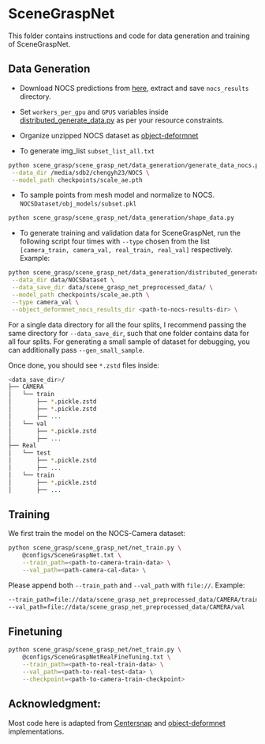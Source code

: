 # SceneGraspNet
This folder contains instructions and code for data generation and training of 
SceneGraspNet.

## Data Generation
- Download NOCS predictions from [here](https://drive.google.com/file/d/1p72NdY4Bie_sra9U8zoUNI4fTrQZdbnc/view?usp=sharing), extract and save `nocs_results` directory.

- Set `workers_per_gpu` and `GPUS` variables inside
[distributed_generate_data.py](scene_grasp/scene_grasp_net/data_generation/distributed_generate_data.py)
as per your resource constraints.

- Organize unzipped NOCS dataset as [object-deformnet](https://github.com/mentian/object-deformnet?tab=readme-ov-file#datasets)

- To generate img_list `subset_list_all.txt`
```bash
python scene_grasp/scene_grasp_net/data_generation/generate_data_nocs.py \
 --data_dir /media/sdb2/chengyh23/NOCS \
 --model_path checkpoints/scale_ae.pth
```

- To sample points from mesh model and normalize to NOCS. `NOCSDataset/obj_models/subset.pkl`
```bash
python scene_grasp/scene_grasp_net/data_generation/shape_data.py
```

- To generate training and validation data for SceneGraspNet, run the following script
four times with `--type` chosen from the list `[camera_train, camera_val, real_train, real_val]`
respectively. Example:
```bash
python scene_grasp/scene_grasp_net/data_generation/distributed_generate_data.py \
 --data_dir data/NOCSDataset \
 --data_save_dir data/scene_grasp_net_preprocessed_data/ \
 --model_path checkpoints/scale_ae.pth \
 --type camera_val \
 --object_deformnet_nocs_results_dir <path-to-nocs-results-dir> \
```

For a single data directory for all the four splits, I recommend passing the same
directory for `--data_save_dir`, such that one folder contains data for all four splits.
For generating a small sample of dataset for debugging, you can additionally pass
`--gen_small_sample`.

Once done, you should see `*.zstd` files inside:
```bash
<data_save_dir>/
├── CAMERA
│   └── train
│       ├── *.pickle.zstd
│       ├── *.pickle.zstd
│       ├── ...
│   └── val
│       ├── *.pickle.zstd
│       ├── ...
├── Real
│   └── test
│       ├── *.pickle.zstd
│       ├── ...
│   └── train
│       ├── *.pickle.zstd
│       ├── ...

```

## Training
We first train the model on the NOCS-Camera dataset:
```bash
python scene_grasp/scene_grasp_net/net_train.py \
    @configs/SceneGraspNet.txt \
    --train_path=<path-to-camera-train-data> \
    --val_path=<path-camera-cal-data> \
```
Please append both `--train_path` and `--val_path` with `file://`.
Example:
```bash
--train_path=file://data/scene_grasp_net_preprocessed_data/CAMERA/train \
--val_path=file://data/scene_grasp_net_preprocessed_data/CAMERA/val
```

## Finetuning
```bash
python scene_grasp/scene_grasp_net/net_train.py \
    @configs/SceneGraspNetRealFineTuning.txt \
    --train_path=<path-to-real-train-data> \
    --val_path=<path-to-real-test-data> \
    --checkpoint=<path-to-camera-train-checkpoint>
```


## Acknowledgment:
Most code here is adapted from [Centersnap](https://github.com/zubair-irshad/CenterSnap)
and [object-deformnet](https://github.com/mentian/object-deformnet) implementations.